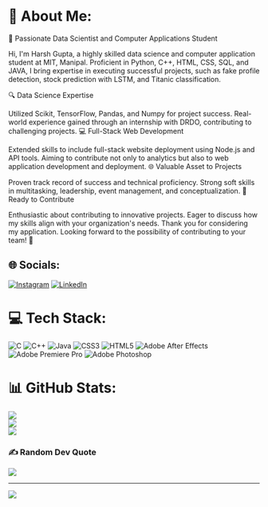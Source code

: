 # 💫 About Me:
🚀 Passionate Data Scientist and Computer Applications Student

Hi, I'm Harsh Gupta, a highly skilled data science and computer application student at MIT, Manipal. Proficient in Python, C++, HTML, CSS, SQL, and JAVA, I bring expertise in executing successful projects, such as fake profile detection, stock prediction with LSTM, and Titanic classification.

🔍 Data Science Expertise

Utilized Scikit, TensorFlow, Pandas, and Numpy for project success.
Real-world experience gained through an internship with DRDO, contributing to challenging projects.
💻 Full-Stack Web Development

Extended skills to include full-stack website deployment using Node.js and API tools.
Aiming to contribute not only to analytics but also to web application development and deployment.
🌐 Valuable Asset to Projects

Proven track record of success and technical proficiency.
Strong soft skills in multitasking, leadership, event management, and conceptualization.
👥 Ready to Contribute

Enthusiastic about contributing to innovative projects.
Eager to discuss how my skills align with your organization's needs.
Thank you for considering my application. Looking forward to the possibility of contributing to your team! 🚀


## 🌐 Socials:
[![Instagram](https://img.shields.io/badge/Instagram-%23E4405F.svg?logo=Instagram&logoColor=white)](https://instagram.com/harsh._._.gupta) [![LinkedIn](https://img.shields.io/badge/LinkedIn-%230077B5.svg?logo=linkedin&logoColor=white)](https://linkedin.com/in/gupta1harsh) 

# 💻 Tech Stack:
![C](https://img.shields.io/badge/c-%2300599C.svg?style=for-the-badge&logo=c&logoColor=white) ![C++](https://img.shields.io/badge/c++-%2300599C.svg?style=for-the-badge&logo=c%2B%2B&logoColor=white) ![Java](https://img.shields.io/badge/java-%23ED8B00.svg?style=for-the-badge&logo=java&logoColor=white) ![CSS3](https://img.shields.io/badge/css3-%231572B6.svg?style=for-the-badge&logo=css3&logoColor=white) ![HTML5](https://img.shields.io/badge/html5-%23E34F26.svg?style=for-the-badge&logo=html5&logoColor=white) ![Adobe After Effects](https://img.shields.io/badge/Adobe%20After%20Effects-9999FF.svg?style=for-the-badge&logo=Adobe%20After%20Effects&logoColor=white) ![Adobe Premiere Pro](https://img.shields.io/badge/Adobe%20Premiere%20Pro-9999FF.svg?style=for-the-badge&logo=Adobe%20Premiere%20Pro&logoColor=white) ![Adobe Photoshop](https://img.shields.io/badge/adobephotoshop-%2331A8FF.svg?style=for-the-badge&logo=adobephotoshop&logoColor=white)
# 📊 GitHub Stats:
![](https://github-readme-stats.vercel.app/api?username=hharshguptaa&theme=dark&hide_border=false&include_all_commits=true&count_private=false)<br/>
![](https://github-readme-streak-stats.herokuapp.com/?user=hharshguptaa&theme=dark&hide_border=false)<br/>
![](https://github-readme-stats.vercel.app/api/top-langs/?username=hharshguptaa&theme=dark&hide_border=false&include_all_commits=true&count_private=false&layout=compact)

### ✍️ Random Dev Quote
![](https://quotes-github-readme.vercel.app/api?type=horizontal&theme=radical)

---
[![](https://visitcount.itsvg.in/api?id=hharshguptaa&icon=0&color=0)](https://visitcount.itsvg.in)

<!-- Proudly created with GPRM ( https://gprm.itsvg.in ) -->
